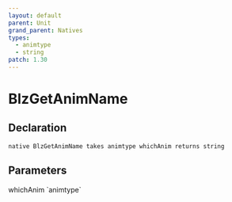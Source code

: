 ```yaml
---
layout: default
parent: Unit
grand_parent: Natives
types:
  - animtype
  - string
patch: 1.30
---
```


# BlzGetAnimName

## Declaration

```
native BlzGetAnimName takes animtype whichAnim returns string
```

## Parameters
<dl>
  <dt>whichAnim `animtype`</dt>
  <dd></dd>
</dl>